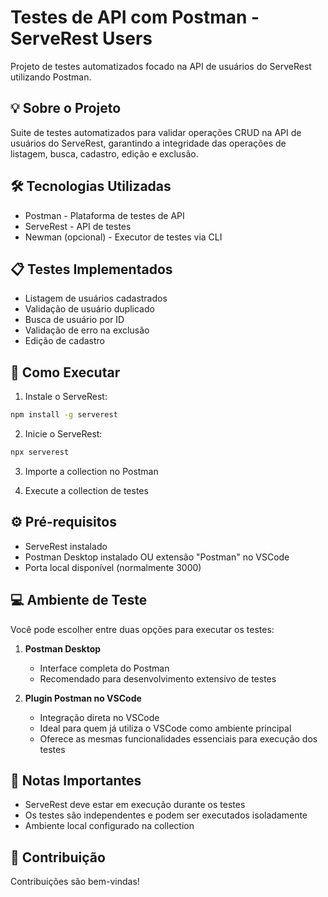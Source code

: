 # Testes de API com Postman - ServeRest Users

Projeto de testes automatizados focado na API de usuários do ServeRest utilizando Postman.

## 💡 Sobre o Projeto

Suite de testes automatizados para validar operações CRUD na API de usuários do ServeRest, garantindo a integridade das operações de listagem, busca, cadastro, edição e exclusão.

## 🛠️ Tecnologias Utilizadas

- Postman - Plataforma de testes de API
- ServeRest - API de testes
- Newman (opcional) - Executor de testes via CLI

## 📋 Testes Implementados

- Listagem de usuários cadastrados
- Validação de usuário duplicado
- Busca de usuário por ID
- Validação de erro na exclusão
- Edição de cadastro

## 🚀 Como Executar

1. Instale o ServeRest:
```bash
npm install -g serverest
```

2. Inicie o ServeRest:
```bash
npx serverest
```

3. Importe a collection no Postman

4. Execute a collection de testes

## ⚙️ Pré-requisitos

- ServeRest instalado
- Postman Desktop instalado OU extensão "Postman" no VSCode
- Porta local disponível (normalmente 3000)

## 💻 Ambiente de Teste

Você pode escolher entre duas opções para executar os testes:

1. **Postman Desktop**
   - Interface completa do Postman
   - Recomendado para desenvolvimento extensivo de testes

2. **Plugin Postman no VSCode**
   - Integração direta no VSCode
   - Ideal para quem já utiliza o VSCode como ambiente principal
   - Oferece as mesmas funcionalidades essenciais para execução dos testes

## 📝 Notas Importantes

- ServeRest deve estar em execução durante os testes
- Os testes são independentes e podem ser executados isoladamente
- Ambiente local configurado na collection

## 🤝 Contribuição

Contribuições são bem-vindas!

